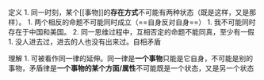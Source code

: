 定义
	1. 同一时刻，某个[[事物]]的**存在方式**不可能有两种状态（既是这样，又是那样）。
		1. 两个相反的命题不可能同时成立（==自身反对自身==）
			1. 我不可能同时存在于中国和美国。
	2. 同一思维过程中，互相否定的命题不能同真，至少有一假
		1. 没人进去过，进去的人也没有出来过。自相矛盾

理解
	1. 可被看作同一律的延伸。同一律是**一个事物**只能是它自身，不可能是别的事物，矛盾律是**一个事物的某个方面/属性**不可能既是一个状态，又是另一个状态